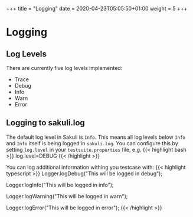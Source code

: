 +++
title = "Logging"
date =  2020-04-23T05:05:50+01:00
weight = 5
+++

# Logging

## Log Levels

There are currently five log levels implemented:

- Trace
- Debug
- Info
- Warn
- Error

## Logging to sakuli.log

The default log level in Sakuli is `Info`. This means all log levels below `Info` and `Info` itself is being logged in
`sakuli.log`. You can configure this by setting `log.level` in your `testsuite.properties` file, e.g.
{{< highlight bash >}}
log.level=DEBUG
{{< /highlight >}}


You can log additional information withing you testcase with:
{{< highlight typescript >}}
Logger.logDebug("This will be logged in debug");

Logger.logInfo("This will be logged in info");

Logger.logWarning("This will be logged in warn");

Logger.logError("This will be logged in error");
{{< /highlight >}}
